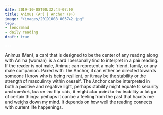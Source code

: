 ```yaml
---
date: 2019-10-08T00:32:44-07:00
title: Animus (A♡) | Anchor (9♤)
image: "/images/20191008_003742.jpg"
tags:
- lenormand
- daily reading
draft: true

---
```

Animus (Man), a card that is designed to be the center of any reading along with Anima (woman), is a card I personally find to interpret in a pair reading. If the reader is not male, Animus can represent a male friend, family, or any male companion. Paired with The Anchor, it can either be directed towards someone I know who is being resilient, or it may be the stability or the strength of masculinity within oneself. The Anchor can be interpreted in both a positive and negative light, perhaps stability might equate to security and comfort, but on the flip-side, it might also point to the inability to let go of certain things: perhaps it can be a feeling from the past that haunts me and weighs down my mind. It depends on how well the reading connects with current life happenings.